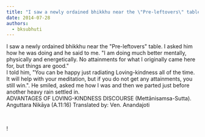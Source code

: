 ```yaml
---
title: "I saw a newly ordained bhikkhu near the \"Pre-leftovers\" table. I asked him how he was doing and he said..."
date: 2014-07-28
authors: 
  - bksubhuti
---
```


I saw a newly ordained bhikkhu near the "Pre-leftovers" table. I asked him how he was doing and he said to me. "I am doing much better mentally, physically and energetically. No attainments for what I originally came here for, but things are good."  
I told him, "You can be happy just radiating Loving-kindness all of the time. It will help with your meditation, but if you do not get any attainments, you still win.". He smiled, asked me how I was and then we parted just before another heavy rain settled in.  
ADVANTAGES OF LOVING-KINDNESS DISCOURSE (Mettānisamsa-Sutta).  
Anguttara Nikāya (A.11:16) Translated by: Ven. Anandajoti  
  
﻿

!

